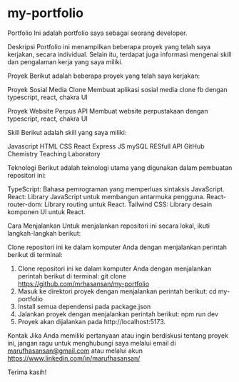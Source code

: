 # my-portfolio

Portfolio
Ini adalah portfolio saya sebagai seorang developer.

Deskripsi
Portfolio ini menampilkan beberapa proyek yang telah saya kerjakan, secara individual. Selain itu, terdapat juga informasi mengenai skill dan pengalaman kerja yang saya miliki.

Proyek
Berikut adalah beberapa proyek yang telah saya kerjakan:

Proyek Sosial Media Clone
Membuat aplikasi sosial media clone fb dengan typescript, react, chakra UI

Proyek Website Perpus API
Membuat website perpustakaan  dengan typescript, react, chakra UI


Skill
Berikut adalah skill yang saya miliki:

Javascript
HTML
CSS
React
Express JS
mySQL
RESfull API
GitHub
Chemistry
Teaching
Laboratory

Teknologi
Berikut adalah teknologi utama yang digunakan dalam pembuatan repositori ini:

TypeScript: Bahasa pemrograman yang memperluas sintaksis JavaScript.
React: Library JavaScript untuk membangun antarmuka pengguna.
React-router-dom: Library routing untuk React.
Tailwind CSS: Library desain komponen UI untuk React.


Cara Menjalankan
Untuk menjalankan repositori ini secara lokal, ikuti langkah-langkah berikut:

Clone repositori ini ke dalam komputer Anda dengan menjalankan perintah berikut di terminal:


1. Clone repositori ini ke dalam komputer Anda dengan menjalankan perintah berikut di terminal:
        git clone https://github.com/mrhasansan/my-portfolio
2. Masuk ke direktori proyek dengan menjalankan perintah berikut:
        cd my-portfolio
3. Install semua dependensi pada package.json
4. Jalankan proyek dengan menjalankan perintah berikut:
        npm run dev
5. Proyek akan dijalankan pada http://localhost:5173.

Kontak
Jika Anda memiliki pertanyaan atau ingin berdiskusi tentang proyek ini, jangan ragu untuk menghubungi saya melalui email di marufhasansan@gmail.com atau melalui akun https://www.linkedin.com/in/marufhasansan/

Terima kasih!






